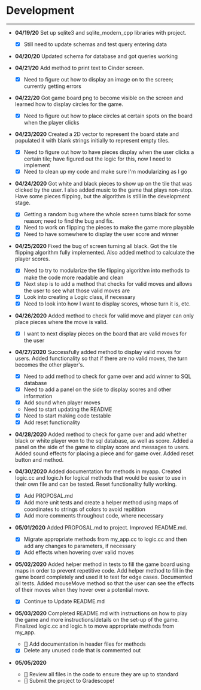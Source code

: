 # Development

---

 - **04/19/20** Set up sqlite3 and sqlite_modern_cpp libraries with project.
   - [x] Still need to update schemas and test query entering data

 - **04/20/20** Updated schema for database and got queries working

 - **04/21/20** Add method to print text to Cinder screen.
   - [x] Need to figure out how to display an image on to the screen; 
   currently getting errors
   
 - **04/22/20** Got game board png to become visible on the screen and 
 learned how to display circles for the game.
    - [x] Need to figure out how to place circles at certain spots on the board
    when the player clicks
    
 - **04/23/2020** Created a 2D vector to represent the board state and
 populated it with blank strings initially to represent empty tiles.
    - [x] Need to figure out how to have pieces display when the user clicks
    a certain tile; have figured out the logic for this, now I need to
    implement
    - [x] Need to clean up my code and make sure I'm modularizing as I go
    
 - **04/24/2020** Got white and black pieces to show up on the tile 
 that was clicked by the user. I also added music to the game 
 that plays non-stop. Have some pieces flipping, but the algorithm 
 is still in the development stage.
    - [x] Getting a random bug where the whole screen turns black for 
    some reason; need to find the bug and fix.
    - [x] Need to work on flipping the pieces to make the game more playable
    - [x] Need to have somewhere to display the user score and winner
    
 - **04/25/2020** Fixed the bug of screen turning all black. Got 
 the tile flipping algorithm fully implemented. Also added method
 to calculate the player scores.
    - [x] Need to try to modularize the tile flipping 
    algorithm into methods to make the code more readable and clean
    - [x] Next step is to add a method that checks for valid moves
    and allows the user to see what those valid moves are
    - [x] Look into creating a Logic class, if necessary
    - [x] Need to look into how I want to display scores, whose turn
    it is, etc.
    
 - **04/26/2020** Added method to check for valid move and player
 can only place pieces where the move is valid.
    - [x] I want to next display pieces on the board that are valid moves 
    for the user
    
 - **04/27/2020** Successfully added method to display valid moves for 
 users. Added functionality so that if there are no valid moves, the 
 turn becomes the other player's.
    - [x] Need to add method to check for game over and add winner to 
    SQL database
    - [x] Need to add a panel on the side to display scores and other
    information
    - [x] Add sound when player moves
    - Need to start updating the README
    - [x] Need to start making code testable
    - [x] Add reset functionality
    
 - **04/28/2020** Added method to check for game over and add
 whether black or white player won to the sql database, as well
 as score. Added a panel on the side of the game to display score
 and messages to users. Added sound effects for placing a piece
 and for game over. Added reset button and method.
 
 - **04/30/2020** Added documentation for methods in myapp. Created 
 logic.cc and logic.h for logical methods that would be easier to
 use in their own file and can be tested. Reset functionality 
 fully working.
    - [x] Add PROPOSAL.md
    - [x] Add more unit tests and create a helper method using maps of 
    coordinates to strings of colors to avoid repitition
    - [x] Add more comments throughout code, where necessary
 
 - **05/01/2020** Added PROPOSAL.md to project. Improved README.md.
    - [x] Migrate appropriate methods from my_app.cc to logic.cc
    and then add any changes to parameters, if necessary
    - [x] Add effects when hovering over valid moves
    
 - **05/02/2020** Added helper method in tests to fill the game board using
 maps in order to prevent repetitive code. Add helper method to fill in the
 game board completely and used it to test for edge cases. Documented all tests.
 Added mouseMove method so that the user can see the effects of their moves
 when they hover over a potential move.
    - [x] Continue to Update README.md
    
 - **05/03/2020** Completed README.md with instructions on how to play the game
 and more instructions/details on the set-up of the game. Finalized logic.cc
 and logic.h to move appropriate methods from my_app.
    - [] Add documentation in header files for methods
    - [x] Delete any unused code that is commented out
    
 - **05/05/2020**
    - [] Review all files in the code to ensure they are up to standard
    - [] Submit the project to Gradescope!   
    
    
 
    